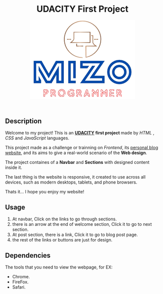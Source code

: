 <header>
  <h1>UDACITY First Project</h1>
  <center>
    <img src="static/images/logo.png">
  </center>
</header>

<main>
  <section>
    <h2>Description</h2>
    <!-- p -->
    <p>
      Welcome to my project! This is an 
      <strong>
        <a href="https://www.udacity.com">UDACITY</a> first project
      </strong> 
      made by 
      <em>HTML</em> , 
      <em>CSS</em> and 
      <em>JavaScript</em> languages.
    </p>
    <!-- p -->
    <p>
      This project made as a challenge or trainning on 
      <em>Frontend</em>, its
      <u>personal blog website</u>, and its aims to give a real-world scenario of the 
      <strong>Web design</strong>.
    </p>
    <!-- p -->
    <p>
      The project containes of a 
      <strong>Navbar</strong> and 
      <strong>Sections</strong> with designed content inside it.
    </p>
    <!-- p -->
    <p>
      The last thing is the website is responsive, it created to use across all devices, such as modern desktops, tablets, and phone browsers.
    </p>
    <!-- p -->
    <p>
      Thats it... I hope you enjoy my website!
    </p>
  </section>

  <section>
    <h2>Usage</h2>
    <!-- ol -->
    <ol>
      <li>At navbar, Click on the links to go through sections.</li>
      <li>there is an arrow at the end of welcome section, Click it to go to next section.</li>
      <li>At post section, there is a link, Click it to go to blog post page.</li>
      <li>the rest of the links or buttons are just for design.</li>
    </ol>
  </section>

  <section>
    <h2>Dependencies</h2>
    <!-- span & ul -->
    <span>The tools that you need to view the webpage, for EX:</span>
    <ul>
      <li>
        Chrome.
      </li>
      <li>
        FireFox.
      </li>
      <li>
        Safari.
      </li>
    </ul>
  </section>
</main>